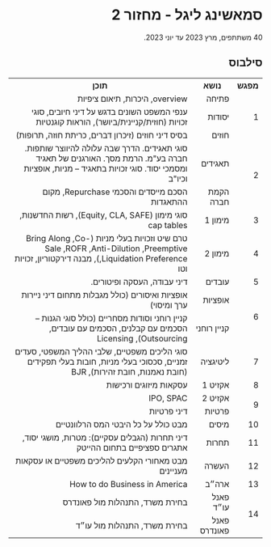<div dir="rtl">
<h1>סמאשינג ליגל - מחזור 2</h1>
<p>
40 משתתפים, מרץ 2023 עד יוני 2023.
</p>
    
<h2>סילבוס</h2>
  
<table>
  <tr>
    <th>מפגש</th>
    <th>נושא</th>
    <th>תוכן</th>
  </tr>
  <tr></tr>
  <tr>
    <td rowspan="3">1</td>
    <td>פתיחה</td>
    <td>overview, היכרות, תיאום ציפיות</td>
  </tr>
  <tr>
    <td>יסודות</td>
    <td>ענפי המשפט השונים בדגש על דיני חיובים, סוגי זכויות (חוזית/קניינית/ביושר), הוראות קוגנטיות</td>
  </tr>
  <tr>
    <td>חוזים</td>
    <td>בסיס דיני חוזים (זיכרון דברים, כריתת חוזה, תרופות)</td>
  </tr>
  <tr>
    <td rowspan="2">2</td>
    <td>תאגידים</td>
    <td>סוגי תאגידים. הדרך שבה עלולה להיווצר שותפות. חברה בע"מ. הרמת מסך. האורגנים של תאגיד ומסמכי יסוד. סוגי זכויות בתאגיד – מניות, אופציות וכיו"ב</td>
  </tr>
  <tr>
    <td>הקמת חברה</td>
    <td>הסכם מייסדים והסכמי Repurchase, מקום ההתאגדות</td>
  </tr>
  <tr>
    <td>3</td>
    <td>מימון 1</td>
    <td>סוגי מימון (Equity, CLA, SAFE), רשות החדשנות, cap tables</td>
  </tr>
  <tr>
    <td>4</td>
    <td>מימון 2</td>
    <td>טרם שיט וזכויות בעלי מניות (Bring Along ,Co-Sale ,ROFR ,Anti-Dilution ,Preemptive ,Liquidation Preference), מבנה דירקטוריון, זכויות וטו</td>
  </tr>
  <tr>
    <td>5</td>
    <td>עובדים</td>
    <td>דיני עבודה, העסקה ופיטורים.</td>
  </tr>
  <tr>
    <td rowspan="2">6</td>
    <td>אופציות</td>
    <td>אופציות ואיסורים (כולל מגבלות מתחום דיני ניירות ערך ומיסוי)</td>
  </tr>
  <tr>
    <td>קניין רוחני</td>
    <td>קניין רוחני וסודות מסחריים (כולל סוגי הגנות – הסכמים עם קבלנים, הסכמים עם עובדים, Outsourcing), Licensing</td>
  </tr>
  <tr>
    <td>7</td>
    <td>ליטיגציה</td>
    <td>סוגי הליכים משפטיים, שלבי ההליך המשפטי, סעדים זמניים, סכסוכי בעלי מניות, חובות בעלי תפקידים (חובת נאמנות, חובת זהירות), BJR</td>
  </tr>
  <tr>
    <td>8</td>
    <td>אקזיט 1</td>
    <td>עסקאות מיזוגים ורכישות</td>
  </tr>
  <tr>
    <td rowspan="2">9</td>
    <td>אקזיט 2</td>
    <td>IPO, SPAC</td>
  </tr>
  <tr>
    <td>פרטיות</td>
    <td>דיני פרטיות</td>
  </tr>
  <tr>
    <td>10</td>
    <td>מיסים</td>
    <td>מבט כולל על כל היבטי המס הרלוונטיים</td>
  </tr>
  <tr>
    <td>11</td>
    <td>תחרות</td>
    <td>דיני תחרות (הגבלים עסקיים): מטרות, מושגי יסוד, אתגרים ספציפיים בתחום ההייטק</td>
  </tr>
  <tr>
    <td>12</td>
    <td>העשרה</td>
    <td>מבט מאחורי הקלעים להליכים משפטיים או עסקאות מעניינים</td>
  </tr>
  <tr>
    <td>13</td>
    <td>ארה״ב</td>
    <td>How to do Business in America</td>
  </tr>
  <tr>
    <td rowspan="2">14</td>
    <td>פאנל עו״ד</td>
    <td>בחירת משרד, התנהלות מול פאונדרס</td>
  </tr>
  <tr>
    <td>פאנל פאונדרס</td>
    <td>בחירת משרד, התנהלות מול עו״ד</td>
  </tr>
</table>

<div>
